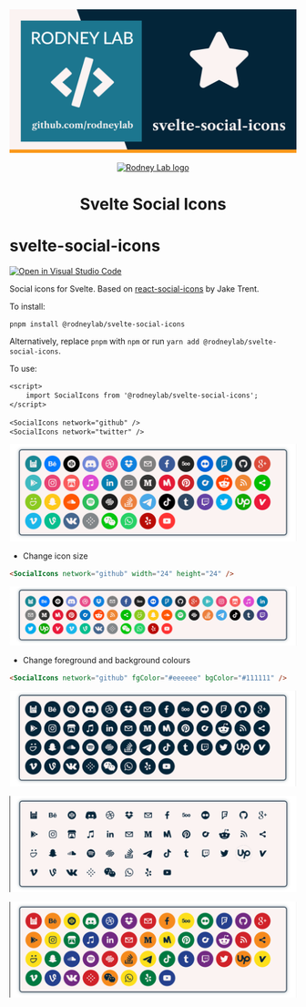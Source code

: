 <img src="./images/rodneylab-github-svelte-social-icons.png" alt="Rodney Lab svelte-social-icons Github banner">

<p align="center">
  <a aria-label="Open Rodney Lab site" href="https://rodneylab.com" rel="nofollow noopener noreferrer">
    <img alt="Rodney Lab logo" src="https://rodneylab.com/assets/icon.png" width="60" />
  </a>
</p>
<h1 align="center">
  Svelte Social Icons
</h1>

# svelte-social-icons

[![Open in Visual Studio Code](https://open.vscode.dev/badges/open-in-vscode.svg)](https://open.vscode.dev/rodneylab/svelte-social-icons)


Social icons for Svelte. Based on <a aria-label="Open react-social-icons repo on Git Hub" href="https://github.com/jaketrent/react-social-icons">react-social-icons</a> by Jake Trent.

To install:

```
pnpm install @rodneylab/svelte-social-icons
```

Alternatively, replace `pnpm` with `npm` or run `yarn add @rodneylab/svelte-social-icons`.

To use:

```
<script>
	import SocialIcons from '@rodneylab/svelte-social-icons';
</script>

<SocialIcons network="github" />
<SocialIcons network="twitter" />
```

![Svelte Social Icons - icons shown for 47 popular social networks in native colours](./images/svelte-social-icons-regular.png)



- Change icon size

```html
<SocialIcons network="github" width="24" height="24" />
```

![Svelte Social Icons - icons shown for 47 popular social networks in native colours, icons are smaller than previous image](./images/svelte-social-icons-small.png)

- Change foreground and background colours

```html
<SocialIcons network="github" fgColor="#eeeeee" bgColor="#111111" />
```

![Svelte Social Icons - icons shown for 47 popular social networks with themed dark background and light foreground colours](./images/svelte-social-icons-background.png)

![Svelte Social Icons - icons shown for 47 popular social networks with themed light background and dark foreground colous](./images/svelte-social-icons-foreground.png)

![Svelte Social Icons - icons shown for 47 popular social networks in rainbow colours each icon has background set to one of the six rainbow colours and colours alternate in sequence](./images/svelte-social-icons-rainbow.png)
